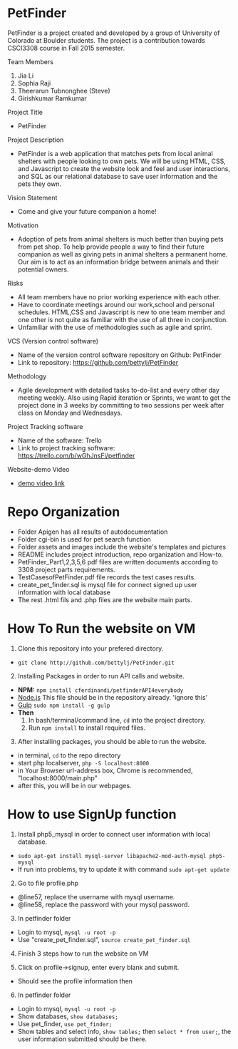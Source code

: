 # PetFinder
PetFinder is a project created and developed by a group of University of Colorado at Boulder students. The project is a contribution towards CSCI3308 course in Fall 2015 semester. 

Team Members
  1. Jia Li 
  2. Sophia Raji
  3. Theerarun Tubnonghee (Steve)
  4. Girishkumar Ramkumar

Project Title
 - PetFinder

Project Description 
 - PetFinder is a web application that matches pets from local animal shelters with people looking to own pets. We will be using HTML, CSS, and Javascript to create the website look and feel and user interactions, and SQL as our relational database to save user information and the pets they own. 

Vision Statement
 - Come and give your future companion a home!

Motivation
 - Adoption of pets from animal shelters is much better than buying pets from pet shop. To help provide people a way to find their future companion as well as giving pets in animal shelters a permanent home. Our aim is to act as an information bridge between animals and their potential owners.

Risks
 - All team members have no prior working experience with each other.
 - Have to coordinate meetings around our work,school and personal schedules.
   HTML,CSS and Javascript is new to one team member and one other is not quite as familiar with the use of all three in        conjunction.
 - Unfamiliar with the use of methodologies such as agile and sprint.

VCS (Version control software)
 - Name of the version control software repository on Github: PetFinder
 - Link to repository: https://github.com/bettylj/PetFinder

Methodology
 - Agile development with detailed tasks to-do-list and every other day meeting weekly. Also using Rapid iteration or Sprints, we want to get the project done in 3 weeks by committing to two sessions per week after class on Monday and Wednesdays.

Project Tracking software
 - Name of the software: Trello
 - Link to project tracking software: https://trello.com/b/wGhJnsFi/petfinder

Website-demo Video
 - [demo video link](https://youtu.be/cLu0wRdMqOs)

# Repo Organization
  * Folder Apigen has all results of autodocumentation
  * Folder cgi-bin is used for pet search function
  * Folder assets and images include the website's templates and pictures
  * README includes project introduction, repo organization and How-to.
  * PetFinder_Part1,2,3,5,6 pdf files are written documents according to 3308 project parts requirements.
  * TestCasesofPetFinder.pdf file records the test cases results.
  * create_pet_finder.sql is mysql file for connect signed up user information with local database
  * The rest .html fils and .php files are the website main parts.
 
# How To Run the website on VM
 1. Clone this repository into your prefered directory.
  * `git clone http://github.com/bettylj/PetFinder.git`

 2. Installing Packages in order to run API calls and website.
  * **NPM:** `npm install cferdinandi/petfinderAPI4everybody`
  * [Node.js](http://nodejs.org) This file should be in the repository already. 'ignore this'
  * [Gulp](http://gulpjs.com) `sudo npm install -g gulp`
  * **Then**
	1. In bash/terminal/command line, `cd` into the project directory.
	2. Run `npm install` to install required files.
 3. After installing packages, you should be able to run the website.
  * in terminal, `cd` to the repo directory
  * start php localserver, `php -S localhost:8000`
  * in Your Browser url-address box, Chrome is recommended, "localhost:8000/main.php"
  * after this, you will be in our webpages.

# How to use SignUp function
 
 1. Install php5_mysql in order to connect user information with local database.
  * `sudo apt-get install mysql-server libapache2-mod-auth-mysql php5-mysql`
  * If run into problems, try to update it with command `sudo apt-get update `

 2. Go to file profile.php
  * @line57, replace the username with mysql username.
  * @line58, replace the password with your mysql password.

 3. In petfinder folder
  * Login to mysql, `mysql -u root -p`
  * Use "create_pet_finder.sql”, `source create_pet_finder.sql`

 4. Finish 3 steps how to run the website on VM

 5. Click on profile->signup, enter every blank and submit.
  * Should see the profile information then

 6. In petfinder folder
  * Login to mysql, `mysql -u root -p`
  * Show databases, `show databases;` 
  * Use pet_finder, `use pet_finder;`
  * Show tables and select info, `show tables;` then `select * from user;`, the user information submitted should be there.

